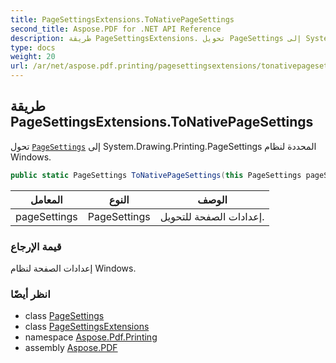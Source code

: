 ```yaml
---
title: PageSettingsExtensions.ToNativePageSettings
second_title: Aspose.PDF for .NET API Reference
description: طريقة PageSettingsExtensions. تحويل PageSettings إلى System.Drawing.Printing.PageSettings المحددة لنظام Windows
type: docs
weight: 20
url: /ar/net/aspose.pdf.printing/pagesettingsextensions/tonativepagesettings/
---
```

## طريقة PageSettingsExtensions.ToNativePageSettings

تحول [`PageSettings`](../../pagesettings/) إلى System.Drawing.Printing.PageSettings المحددة لنظام Windows.

```csharp
public static PageSettings ToNativePageSettings(this PageSettings pageSettings)
```

| المعامل | النوع | الوصف |
| --- | --- | --- |
| pageSettings | PageSettings | إعدادات الصفحة للتحويل. |

### قيمة الإرجاع

إعدادات الصفحة لنظام Windows.

### انظر أيضًا

* class [PageSettings](../../pagesettings/)
* class [PageSettingsExtensions](../)
* namespace [Aspose.Pdf.Printing](../../../aspose.pdf.printing/)
* assembly [Aspose.PDF](../../../)